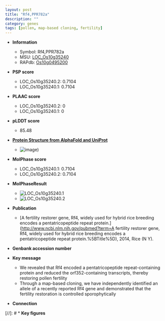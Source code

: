 ```yaml
---
layout: post
title: "Rf4,PPR782a"
description: ""
category: genes
tags: [pollen, map-based cloning, fertility]
---
```


* **Information**  
    + Symbol: Rf4,PPR782a  
    + MSU: [LOC_Os10g35240](http://rice.plantbiology.msu.edu/cgi-bin/ORF_infopage.cgi?orf=LOC_Os10g35240)  
    + RAPdb: [Os10g0495200](http://rapdb.dna.affrc.go.jp/viewer/gbrowse_details/irgsp1?name=Os10g0495200)  

* **PSP score**  
    + LOC_Os10g35240.2: 0.7104 
    + LOC_Os10g35240.1: 0.7104 

* **PLAAC score**  
    + LOC_Os10g35240.2: 0 
    + LOC_Os10g35240.1: 0 

* **pLDDT score**
    + 85.48

* **[Protein Structure from AlphaFold and UniProt](https://www.uniprot.org/uniprotkb/Q337H7/entry#structure)**
    + ![image](https://ricepsp.github.io/images/Q3/AF-Q337H7-F1.png))

* **MolPhase score**
    + LOC_Os10g35240.1: 0.7104
    + LOC_Os10g35240.2: 0.7104

* **MolPhaseResult**
    + ![LOC_Os10g35240.1](https://ricepsp.github.io/pictures/LOC_Os10g/LOC_Os10g35240.1.png)
    + ![LOC_Os10g35240.2](https://ricepsp.github.io/pictures/LOC_Os10g/LOC_Os10g35240.2.png)

* **Publication**  
    + [A fertility restorer gene, Rf4, widely used for hybrid rice breeding encodes a pentatricopeptide repeat protein.](http://www.ncbi.nlm.nih.gov/pubmed?term=A fertility restorer gene, Rf4, widely used for hybrid rice breeding encodes a pentatricopeptide repeat protein.%5BTitle%5D), 2014, Rice (N Y).

* **Genbank accession number**  

* **Key message**  
    + We revealed that Rf4 encoded a pentatricopeptide repeat-containing protein and reduced the orf352-containing transcripts, thereby restoring pollen fertility
    + Through a map-based cloning, we have independently identified an allele of a recently reported Rf4 gene and demonstrated that the fertility restoration is controlled sporophytically

* **Connection**  

[//]: # * **Key figures**  


